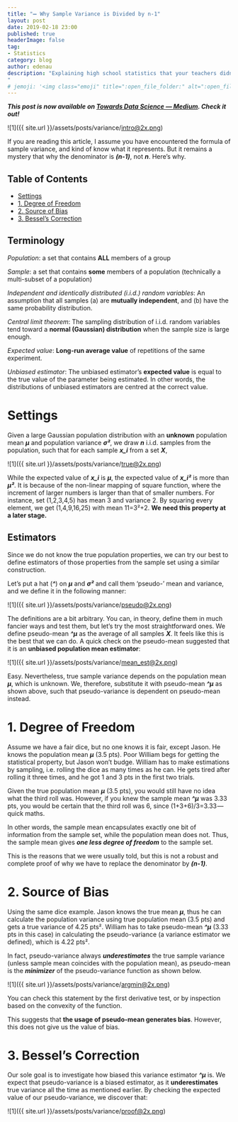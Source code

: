 ```yaml
---
title: "️➖ Why Sample Variance is Divided by n-1"
layout: post
date: 2019-02-18 23:00
published: true
headerImage: false
tag:
- Statistics
category: blog
author: edenau
description: "Explaining high school statistics that your teachers didn’t teach
"
# jemoji: '<img class="emoji" title=":open_file_folder:" alt=":open_file_folder:" src="https://assets.github.com/images/icons/emoji/unicode/1f5c2.png" height="20" width="20" align="absmiddle">'
---
```


***This post is now available on <a href="https://towardsdatascience.com/why-sample-variance-is-divided-by-n-1-89821b83ef6d" target="_blank">Towards Data Science — Medium</a>. Check it out!***

![1]({{ site.url }}/assets/posts/variance/intro@2x.png)

If you are reading this article, I assume you have encountered the formula of sample variance, and kind of know what it represents. But it remains a mystery that why the denominator is ***(n-1)***, not ***n***. Here’s why.

## Table of Contents
- [Settings](#settings)
- [1. Degree of Freedom](#1)
- [2. Source of Bias](#2)
- [3. Bessel’s Correction](#3)

## Terminology

*Population*: a set that contains **ALL** members of a group

*Sample*: a set that contains **some** members of a population (technically a multi-subset of a population)

*Independent and identically distributed (i.i.d.) random variables*:
An assumption that all samples (a) are **mutually independent**, and (b) have the same probability distribution.

*Central limit theorem*:
The sampling distribution of i.i.d. random variables tend toward a **normal (Gaussian) distribution** when the sample size is large enough.

*Expected value*:
**Long-run average value** of repetitions of the same experiment.

*Unbiased estimator*:
The unbiased estimator’s **expected value** is equal to the true value of the parameter being estimated. In other words, the distributions of unbiased estimators are centred at the correct value.

<div class="breaker"></div> <a id="settings"></a>

# Settings

Given a large Gaussian population distribution with an **unknown** population mean ***μ*** and population variance ***σ²***, we draw ***n*** i.i.d. samples from the population, such that for each sample ***x_i*** from a set ***X***,

![1]({{ site.url }}/assets/posts/variance/true@2x.png)

While the expected value of ***x_i*** is ***μ***, the expected value of ***x_i²*** is more than ***μ²***. It is because of the non-linear mapping of square function, where the increment of larger numbers is larger than that of smaller numbers. For instance, set (1,2,3,4,5) has mean 3 and variance 2. By squaring every element, we get (1,4,9,16,25) with mean 11=3²+2. **We need this property at a later stage.**

## Estimators
Since we do not know the true population properties, we can try our best to define estimators of those properties from the sample set using a similar construction.

Let’s put a hat (***^***) on ***μ*** and ***σ²*** and call them ‘pseudo-’ mean and variance, and we define it in the following manner:

![1]({{ site.url }}/assets/posts/variance/pseudo@2x.png)

The definitions are a bit arbitrary. You can, in theory, define them in much fancier ways and test them, but let’s try the most straightforward ones. We define pseudo-mean ***^μ*** as the average of all samples ***X***. It feels like this is the best that we can do. A quick check on the pseudo-mean suggested that it is an **unbiased population mean estimator**:

![1]({{ site.url }}/assets/posts/variance/mean_est@2x.png)

Easy. Nevertheless, true sample variance depends on the population mean ***μ***, which is unknown. We, therefore, substitute it with pseudo-mean ***^μ*** as shown above, such that pseudo-variance is dependent on pseudo-mean instead.

<div class="breaker"></div> <a id="1"></a>

# 1. Degree of Freedom
Assume we have a fair dice, but no one knows it is fair, except Jason. He knows the population mean ***μ*** (3.5 pts). Poor William begs for getting the statistical property, but Jason won’t budge. William has to make estimations by sampling, i.e. rolling the dice as many times as he can. He gets tired after rolling it three times, and he got 1 and 3 pts in the first two trials.

Given the true population mean ***μ*** (3.5 pts), you would still have no idea what the third roll was. However, if you knew the sample mean ***^μ*** was 3.33 pts, you would be certain that the third roll was 6, since (1+3+6)/3=3.33 — quick maths.

In other words, the sample mean encapsulates exactly one bit of information from the sample set, while the population mean does not. Thus, the sample mean gives ***one less degree of freedom*** to the sample set.

This is the reasons that we were usually told, but this is not a robust and complete proof of why we have to replace the denominator by ***(n-1)***.

<div class="breaker"></div> <a id="2"></a>

# 2. Source of Bias
Using the same dice example. Jason knows the true mean ***μ***, thus he can calculate the population variance using true population mean (3.5 pts) and gets a true variance of 4.25 pts². William has to take pseudo-mean ***^μ*** (3.33 pts in this case) in calculating the pseudo-variance (a variance estimator we defined), which is 4.22 pts².

In fact, pseudo-variance always ***underestimates*** the true sample variance (unless sample mean coincides with the population mean), as pseudo-mean is the ***minimizer*** of the pseudo-variance function as shown below.

![1]({{ site.url }}/assets/posts/variance/argmin@2x.png)

You can check this statement by the first derivative test, or by inspection based on the convexity of the function.

This suggests that **the usage of pseudo-mean generates bias**. However, this does not give us the value of bias.

<div class="breaker"></div> <a id="3"></a>

# 3. Bessel’s Correction
Our sole goal is to investigate how biased this variance estimator ***^μ*** is. We expect that pseudo-variance is a biased estimator, as it **underestimates** true variance all the time as mentioned earlier. By checking the expected value of our pseudo-variance, we discover that:

![1]({{ site.url }}/assets/posts/variance/proof@2x.png)
